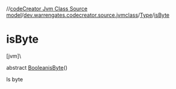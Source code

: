 //[codeCreator Jvm Class Source model](../../../index.md)/[dev.warrengates.codecreator.source.jvmclass](../index.md)/[Type](index.md)/[isByte](is-byte.md)

# isByte

[jvm]\

abstract [Boolean](https://docs.oracle.com/javase/8/docs/api/java/lang/Boolean.html)[isByte](is-byte.md)()

Is byte
